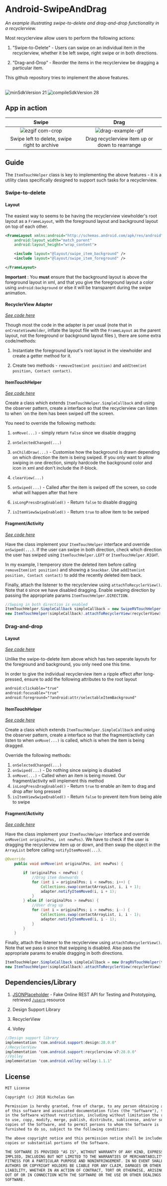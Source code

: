 # Android-SwipeAndDrag

_An example illustrating swipe-to-delete and drag-and-drop functionality in a recyclerview._

Most recyclerview allow users to perform the following actions:

1. "Swipe-to-Delete" - Users can swipe on an individual item in the recyclerview, whether it be left swipe, right swipe or in both directions.

2. "Drag-and-Drop" - Reorder the items in the recyclerview be dragging a particular item.

This github repository tries to implement the above features.

<br>
<img src="https://img.shields.io/badge/minSdkVersion-21-red.svg?style=true" alt="minSdkVersion 21" data-canonical-src="https://img.shields.io/badge/minSdkVersion-24-red.svg?style=true" style="max-width:100%;">
<img src=https://img.shields.io/badge/compileSdkVersion-28-brightgreen.svg alt="compileSdkVersion 28" data-canonical-src="https://img.shields.io/badge/compileSdkVersion-27-yellow.svg?style=true" style="max-width:100%;">

## App in action

Swipe                    | Drag
:-------------------------:|:-------------------------:
![ezgif com-crop](https://user-images.githubusercontent.com/39665412/50549419-899eee00-0c97-11e9-9333-279aa9f3ae24.gif) |![drag-example-gif](https://user-images.githubusercontent.com/39665412/50563495-3e004900-0d58-11e9-9ef4-e4b6f54e7043.gif)
Swipe left to delete, swipe right to archive | Drag recyclerview item up or down to rearrange

## Guide

The `ItemTouchHelper` class is key to implementing the above features - it is a utility class specifically designed to support such tasks for a recyclerview.

### Swipe-to-delete

#### Layout

The easiest way to seems to be having the recyclerview viewholder's root layout as a `FrameLayout`, with the foreground layout and background layout on top of each other.

```xml
<FrameLayout xmlns:android="http://schemas.android.com/apk/res/android"
    android:layout_width="match_parent"
    android:layout_height="wrap_content">

    <include layout="@layout/swipe_item_background" />
    <include layout="@layout/swipe_item_foreground" />

</FrameLayout>
```

__Important__ : You __must__ ensure that the background layout is above the foreground layout in xml, and that you give the foreground layout a color using `android:background` or else it will be transparent during the swipe animation.

#### RecyclerView Adapter

[_See code here_](https://github.com/wRorsjakz/Android-SwipeAndDrag/blob/master/app/src/main/java/com/example/user/swipeanddrag/Swipe/SwipeRVAdapter.java)

Though most the code in the adapter is per usual (note that in `onCreateViewHolder`, inflate the layout file with the `FrameLayout` as the parent layout, not the foreground or background layout files ), there are some extra code/methods:

1. Instantiate the foreground layout's root layout in the viewholder and create a getter method for it.

2. Create two methods - `removeItem(int position)` and `addItem(int position, Contact contact)`.

#### ItemTouchHelper

[_See code here_](https://github.com/wRorsjakz/Android-SwipeAndDrag/blob/master/app/src/main/java/com/example/user/swipeanddrag/Swipe/SwipeRVTouchHelper.java)

Create a class which extends `ItemTouchHelper.SimpleCallback` and using the observer pattern, create a interface so that the recyclerview can listen to when `on the item has been swiped off the screen.

You need to override the following methods:

1. `onMove(...)` - simply return `false` since we disable dragging

2. `onSelectedChanged(...)`

3. `onChildDraw(...)` - Customise how the background is drawn depending on which direction the item is being swiped. If you only want to allow swiping in one direction, simply hardcode the background color and icon in xml and don't include the if-block.

4. `clearView(...)`  

5. `onSwiped(...)` - Called after the item is swiped off the screen, so code what will happen after that here

6. `isLongPressDragEnabled()` - Return `false` to disable dragging

7. `isItemViewSwipeEnabled()` - Return `true` to allow item to be swiped

#### Fragment/Activity

[_See code here_](https://github.com/wRorsjakz/Android-SwipeAndDrag/blob/master/app/src/main/java/com/example/user/swipeanddrag/Swipe/SwipeFragment.java)

Have the class implement your `ItemTouchHelper` interface and override `onSwiped(...)`. If the user can swipe in both direction, check which direction the user has swiped using `ItemTouchHelper.LEFT` or `ItemTouchHelper.RIGHT`.

In my example, I temperory store the deleted item before calling `removeItem(int position)` and showing a `Snackbar`. Use `addItem(int position, Contact contact)` to add the recently deleted item back.

Finally, attach the listener to the recyclerview using `attachToRecyclerView()`. Note that `0` since we have disabled dragging. Enable swiping direction by passing the appropriate params `ItemTouchHelper.DIRECTION`.

```java
//Swping in both direction is enabled
ItemTouchHelper.SimpleCallback simpleCallback = new SwipeRVTouchHelper(this,0,ItemTouchHelper.LEFT | ItemTouchHelper.RIGHT);
new ItemTouchHelper(simpleCallback).attachToRecyclerView(recyclerView);
```

### Drag-and-drop

#### Layout 

[_See code here_](https://github.com/wRorsjakz/Android-SwipeAndDrag/blob/master/app/src/main/res/layout/drag_item_container.xml)

Unlike the swipe-to-delete item above which has two seperate layouts for the foreground and background, you only need one this time.

In order to give the individual recyclerview item a ripple effect after long-pressed, ensure to add the following attributes to the root layout

```xml
android:clickable="true"
android:focusable="true"
android:foreground="?android:attr/selectableItemBackground"
```

#### ItemTouchHelper

[_See code here_](https://github.com/wRorsjakz/Android-SwipeAndDrag/blob/master/app/src/main/java/com/example/user/swipeanddrag/Drag/DragRVTouchHelper.java)

Create a class which extends `ItemTouchHelper.SimpleCallback` and using the observer pattern, create a interface so that the fragment/activity can listen to when `onMove(...)` is called, which is when the item is being dragged.

Override the following methods:

1. `onSelectedChanged(...)`
2. `onSwiped(...)` - Do nothing since swiping is disabled
3. `onMove(...)` - Called when an item is being moved. Our fragment/activity will implement this method
4. `isLongPressDragEnabled()` - Return `true` to enable an item to drag and drop after long pressed
5. `isItemViewSwipeEnabled()` - Return `false` to prevent item from being able to swipe

#### Fragment/Activity

[_See code here_](https://github.com/wRorsjakz/Android-SwipeAndDrag/blob/master/app/src/main/java/com/example/user/swipeanddrag/Drag/DragFragment.java)

Have the class implement your `ItemTouchHelper` interface and override `onMove(int originalPos, int newPos)`. We have to check if the user is dragging the recyclerview item up or down, and then swap the object in the `ArrayList` before calling `notifyItemMoved(...)`.

```java
@Override
    public void onMove(int originalPos, int newPos) {

        if (originalPos < newPos) {
            //Drag item downwards
            for (int i = originalPos; i < newPos; i++) {
                Collections.swap(contactArrayList, i, i + 1);
                adapter.notifyItemMoved(i, i + 1);
            }
        } else if (originalPos > newPos) {
            //User drag up
            for (int i = originalPos; i > newPos; i--) {
                Collections.swap(contactArrayList, i, i - 1);
                adapter.notifyItemMoved(i, i - 1);
            }
        }
    }
```

Finally, attach the listener to the recyclerview using `attachToRecyclerView()`. Note that we pass `0` since that swipping is disabled. Also pass the appropriate params to enable dragging in both directions.

```java
ItemTouchHelper.SimpleCallback simpleCallback = new DragRVTouchHelper(this, ItemTouchHelper.UP | ItemTouchHelper.DOWN, 0);
new ItemTouchHelper(simpleCallback).attachToRecyclerView(recyclerView);

```

## Dependencies/Library

1. [JSONPlaceholder](https://jsonplaceholder.typicode.com/) - Fake Online REST API for Testing and Prototyping, retrieved [`/users`](https://jsonplaceholder.typicode.com/users) resource

2. Design Support Library

3. RecyclerView

4. Volley

```java
//Design support library
implementation 'com.android.support:design:28.0.0'
//RecyclerView
implementation 'com.android.support:recyclerview-v7:28.0.0'
//Volley
implementation 'com.android.volley:volley:1.1.1'
```

## License

```tex
MIT License

Copyright (c) 2018 Nicholas Gan

Permission is hereby granted, free of charge, to any person obtaining a copy
of this software and associated documentation files (the "Software"), to deal
in the Software without restriction, including without limitation the rights
to use, copy, modify, merge, publish, distribute, sublicense, and/or sell
copies of the Software, and to permit persons to whom the Software is
furnished to do so, subject to the following conditions:

The above copyright notice and this permission notice shall be included in all
copies or substantial portions of the Software.

THE SOFTWARE IS PROVIDED "AS IS", WITHOUT WARRANTY OF ANY KIND, EXPRESS OR
IMPLIED, INCLUDING BUT NOT LIMITED TO THE WARRANTIES OF MERCHANTABILITY,
FITNESS FOR A PARTICULAR PURPOSE AND NONINFRINGEMENT. IN NO EVENT SHALL THE
AUTHORS OR COPYRIGHT HOLDERS BE LIABLE FOR ANY CLAIM, DAMAGES OR OTHER
LIABILITY, WHETHER IN AN ACTION OF CONTRACT, TORT OR OTHERWISE, ARISING FROM,
OUT OF OR IN CONNECTION WITH THE SOFTWARE OR THE USE OR OTHER DEALINGS IN THE
SOFTWARE.
```